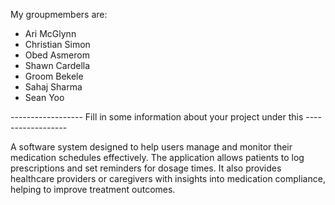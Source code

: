 My groupmembers are:
- Ari McGlynn
- Christian Simon
- Obed Asmerom
- Shawn Cardella
- Groom Bekele
- Sahaj Sharma
- Sean Yoo


------------------ Fill in some information about your project under this ------------------

A software system designed to help users manage and monitor their medication schedules effectively. The application allows patients to log prescriptions and set reminders for dosage times. It also provides healthcare providers or caregivers with insights into medication compliance, helping to improve treatment outcomes.
